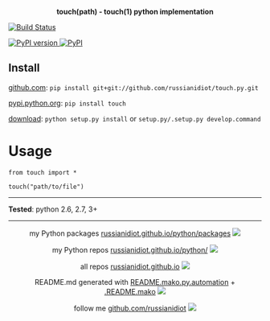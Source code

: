 <p align="center">
	<b>touch(path) - touch(1) python implementation</b>
</p>

<p>
	<a href="https://travis-ci.org/russianidiot/touch.py" class="reference external">
		<img src="https://travis-ci.org/russianidiot/touch.py.svg?branch=master" alt="Build Status">
	</a>
	<!--
	<a href="https://codecov.io/github/russianidiot/touch.py/">
		<img src="https://img.shields.io/codecov/c/github/russianidiot/touch.py.svg" alt="Codecov">
	</a>
	-->
</p>
<p>
	<a href="http://badge.fury.io/py/touch" class="reference external">
		<img src="https://badge.fury.io/py/touch.svg" alt="PyPI version">
	</a>
	<a href="https://pypi.python.org/pypi/touch">
		<img src="https://img.shields.io/pypi/pyversions/touch.svg" alt="PyPI">
	</a>

</p>

	
Install
-------

[github.com](http://github.com/russianidiot/touch.py):
`pip install git+git://github.com/russianidiot/touch.py.git`

[pypi.python.org](https://pypi.python.org): `pip install touch`

[download](https://github.com/russianidiot/touch.py/archive/master.zip): `python setup.py install` or `setup.py/.setup.py develop.command` 

	

	

Usage 
=====
```
from touch import *

touch("path/to/file")
```

---

**Tested**: python 2.6, 2.7, 3+

---

<p align="center">
my Python packages 
<a href="http://russianidiot.github.io/python/packages">russianidiot.github.io/python/packages</a> <img src="http://russianidiot.github.io/images/python/16.png" />
</p>
<p align="center">
my Python repos <a href="http://russianidiot.github.io/python/">russianidiot.github.io/python/</a>
<img src="http://russianidiot.github.io/images/python/16.png" />
</p>

<p align="center">
	all repos <a href="http://russianidiot.github.io/">russianidiot.github.io</a> <img src="http://russianidiot.github.io/images/star/16.png" />
</p>

<p align="center">
	README.md generated with <a href="https://github.com/russianidiot/README.mako.py.automation">README.mako.py.automation</a> + <a href="https://github.com/russianidiot/.README.mako">.README.mako</a> 
<img src="http://russianidiot.github.io/images/book/16.png">
</p>

<p align="center">
	follow me <a href="http://github.com/russianidiot">github.com/russianidiot</a>
<img src="http://russianidiot.github.io/images/github/16.png" />
</p>